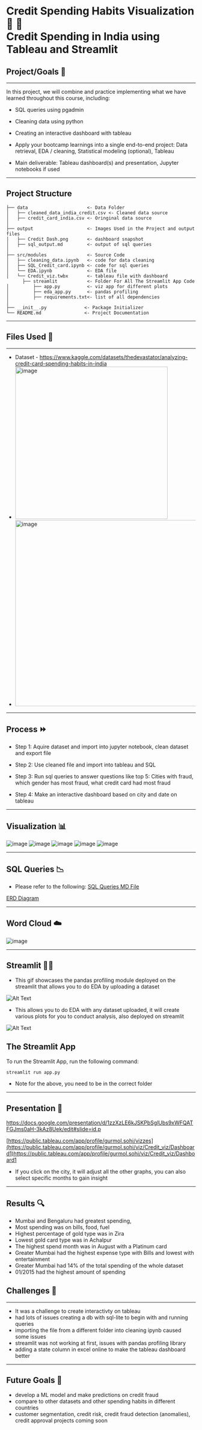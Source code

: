 # Credit Spending Habits Visualization 🚀 🥇 <br> Credit Spending in India using Tableau and Streamlit


## Project/Goals 🎈
***
In this project, we will combine and practice implementing what we have learned throughout this course, including:

* SQL queries using pgadmin
* Cleaning data using python
* Creating an interactive dashboard with tableau
  
  
* Apply your bootcamp learnings into a single end-to-end project: Data retrieval, EDA / cleaning, Statistical modeling (optional), Tableau

* Main deliverable: Tableau dashboard(s) and presentation, Jupyter notebooks if used

  
***

## Project Structure

```
├── data                      <- Data Folder 
│   ├── cleaned_data_india_credit.csv <- Cleaned data source
│   ├── credit_card_india.csv <- Oringinal data source
│   
├── output                    <- Images Used in the Project and output files
│   ├── Credit Dash.png       <- dashboard snapshot
│   ├── sql_output.md         <- output of sql queries
│ 
├── src/modules               <- Source Code 
│   ├── cleaning_data.ipynb   <- code for data cleaning 
│   ├── SQL_Credit_card.ipynb <- code for sql queries
│   └── EDA.ipynb             <- EDA file
│   └── Credit_viz.twbx       <- tableau file with dashboard
      ├── streamlit           <- Folder For All The Streamlit App Code  
│         ├── app.py          <- viz app for different plots
│         ├── eda_app.py      <- pandas profiling
│         ├── requirements.txt<- list of all dependencies 
│
├── __init__.py              <- Package Initializer          
└── README.md                <- Project Documentation
```

***


## Files Used 📁
***

* Dataset - https://www.kaggle.com/datasets/thedevastator/analyzing-credit-card-spending-habits-in-india
* <img width="405" alt="image" src="https://github.com/gu12934/LHL_Final_Capstone_Project/assets/36687057/99081a6c-18eb-4727-939c-0d089a6dac5c">
* <img width="495" alt="image" src="https://github.com/gu12934/LHL_Final_Capstone_Project/assets/36687057/71d120b9-9a2c-4c82-8acf-5b94d7264864">

***
## Process ⏩
* Step 1: Aquire dataset and import into jupyter notebook, clean dataset and export file

* Step 2: Use cleaned file and import into tableau and SQL

* Step 3: Run sql queries to answer questions like top 5: Cities with fraud, which gender has most fraud, what credit card had most fraud

* Step 4: Make an interactive dashboard based on city and date on tableau
***

## Visualization 📊
![image](https://github.com/gu12934/LHL_Final_Capstone_Project/assets/36687057/0c06e9a8-b6d5-4c08-8344-89135030a721)
![image](https://github.com/gu12934/LHL_Final_Capstone_Project/assets/36687057/e347307b-d33e-45a6-8b81-4d3ce784f214)
![image](https://github.com/gu12934/LHL_Final_Capstone_Project/assets/36687057/c0649cb1-2074-47af-9b6c-da4b3c3e6f51)
![image](https://github.com/gu12934/LHL_Final_Capstone_Project/assets/36687057/13a46c83-00db-43e5-bc48-ab8be9dab5ba)
![image](https://github.com/gu12934/LHL_Final_Capstone_Project/assets/36687057/f88e9989-62a4-4cb5-b6d4-a36480229159)
***
## SQL Queries 📉
* Please refer to the following:
[SQL Queries MD File](https://github.com/gu12934/LHL_Final_Capstone_Project/blob/main/ouput/sql_output.md)

[ERD Diagram](https://github.com/gu12934/LHL_Final_Capstone_Project/blob/main/ouput/ERD_diagram.png)

***
## Word Cloud ☁️
![image](https://github.com/gu12934/LHL_Final_Capstone_Project/assets/36687057/fb29fc6b-3172-4695-861d-0aa55b706699)
***

## Streamlit 🧑‍🚀

* This gif showcases the pandas profiling module deployed on the streamlit that allows you to do EDA by uploading a dataset

![Alt Text](https://media.giphy.com/media/v1.Y2lkPTc5MGI3NjExZjYzdWdrbTcycng0eHJtMWpjMnh3cjAwMjh6NTVydTF0M21rMXQzMyZlcD12MV9pbnRlcm5hbF9naWZfYnlfaWQmY3Q9Zw/tZCu365fLHh7lwbGJe/giphy.gif)

* This allows you to do EDA with any dataset uploaded, it will create various plots for you to conduct analysis, also deployed on streamlit
  
![Alt Text](https://media.giphy.com/media/v1.Y2lkPTc5MGI3NjExbnBnM3QxeDkxeW15aHo0cWJ0em80M2VlYnN4OHltMzl0Nmt0dHpyMiZlcD12MV9pbnRlcm5hbF9naWZfYnlfaWQmY3Q9Zw/LVEWCP6bR7EJhnpWRI/giphy.gif)

## The Streamlit App 
To run the Streamlit App, run the following command: 

```python
streamlit run app.py


```
* Note for the above, you need to be in the correct folder
***
## Presentation 🌠
https://docs.google.com/presentation/d/1zzXzLE6kJSKPbSglUbs9xWFQATFGJms0aH-3kAz8Uek/edit#slide=id.p

[https://public.tableau.com/app/profile/gurmol.sohi/vizzes](https://public.tableau.com/app/profile/gurmol.sohi/viz/Credit_viz/Dashboard1)https://public.tableau.com/app/profile/gurmol.sohi/viz/Credit_viz/Dashboard1

* If you click on the city, it will adjust all the other graphs, you can also select specific months to gain insight
***
## Results 🔍
* Mumbai and Bengaluru had greatest spending, 
* Most spending was on bills, food, fuel
* Highest percentage of gold type was in Zira
* Lowest gold card type was in Achalpur
* The highest spend month was in August with a Platinum card
* Greater Mumbai had the highest expense type with Bills and lowest with entertainment
* Greater Mumbai had 14% of the total spending of the whole dataset
* 01/2015 had the highest amount of spending

## Challenges 🎱
***
* It was a challenge to create interactivty on tableau
* had lots of issues creating a db with sql-lite to begin with and running queries
* importing the file from a different folder into cleaning ipynb caused some issues
* streamlit was not working at first, issues with pandas profiling library
* adding a state column in excel online to make the tableau dashboard better

***
## Future Goals 🥅
* develop a ML model and make predictions on credit fraud
* compare to other datasets and other spending habits in different countries
* customer segmentation, credit risk, credit fraud detection (anomalies), credit approval projects coming soon
